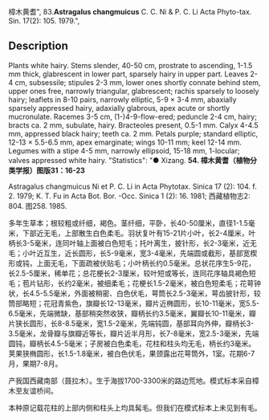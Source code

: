 樟木黄耆",
83.**Astragalus changmuicus** C. C. Ni & P. C. Li Acta Phyto-tax. Sin. 17(2): 105. 1979.",

## Description
Plants white hairy. Stems slender, 40-50 cm, prostrate to ascending, 1-1.5 mm thick, glabrescent in lower part, sparsely hairy in upper part. Leaves 2-4 cm, subsessile; stipules 2-3 mm, lower ones shortly connate behind stem, upper ones free, narrowly triangular, glabrescent; rachis sparsely to loosely hairy; leaflets in 8-10 pairs, narrowly elliptic, 5-9 × 3-4 mm, abaxially sparsely appressed hairy, adaxially glabrous, apex acute or shortly mucronulate. Racemes 3-5 cm, (1-)4-9-flow-ered; peduncle 2-4 cm, hairy; bracts ca. 2 mm, subulate, hairy. Bracteoles present, 0.5-1 mm. Calyx 4-4.5 mm, appressed black hairy; teeth ca. 2 mm. Petals purple; standard elliptic, 12-13 × 5.5-6.5 mm, apex emarginate; wings 10-11 mm; keel 12-14 mm. Legumes with a stipe 4-5 mm, narrowly ellipsoid, 15-18 mm, 1-locular; valves appressed white hairy.
  "Statistics": "● Xizang.
**54. 樟木黄耆（植物分类学报）图版31：16-23**

Astragalus changmuicus Ni et P. C. Li in Acta Phytotax. Sinica 17 (2): 104. f. 2. 1979; K. T. Fu in Acta Bot. Bor. -Occ. Sinica 1 (2): 16. 1981; 西藏植物志2: 804. 图258. 1985.

多年生草本；根较粗或纤细，褐色。茎纤细，平卧，长40-50厘米，直径1-1.5毫米，下部近无毛，上部散生白色柔毛。羽状复叶有15-21片小叶，长2-4厘米，叶柄长3-5毫米，连同叶轴上面被白色短毛；托叶离生，披针形，长2-3毫米，近无毛；小叶近互生，近长圆形，长5-9毫米，宽3-4毫米，先端圆或截形，基部宽楔形或钝，上面无毛，下面疏被伏贴毛；小叶柄长约0.5毫米。总状花序生5-9花，长2.5-5厘米，稀单花；总花梗长2-3厘米，较叶短或等长，连同花序轴具褐色短毛；苞片钻形，长约2毫米，被细柔毛；花梗长1.5-2毫米，被白色短柔毛；花萼钟状，长4.5-5.5毫米，外面被稍密、白色伏毛，萼筒长2.5-3毫米，萼齿披针形，较筒部略短；花冠青紫色，旗瓣长12-13毫米，瓣片近椭圆形，长10-11毫米，宽5.5-6.5毫米，先端微缺，基部稍突然收狭，瓣柄长约3.5毫米，翼瓣长10-11毫米，瓣片狭长圆形，长8-8.5毫米，宽1.5-2毫米，先端钝圆，基部耳向外伸，瓣柄长3-3.5毫米，龙骨瓣与旗瓣近等长，瓣片近半月形，长7-8毫米，宽2.5-3毫米，先端圆钝，瓣柄长4.5-5毫米；子房被白色柔毛，花柱和柱头均无毛，柄长约3毫米。荚果狭椭圆形，长1.5-1.8毫米，被白色伏毛，果颈露出花萼筒外，1室。花期6-7月，果期7-8月。

产我国西藏南部（聂拉木）。生于海拔1700-3300米的路边荒地。模式标本采自樟木至友谊桥间。

本种原记载花柱的上部内侧和柱头上均具髯毛。但我们在模式标本上未见到有毛。
